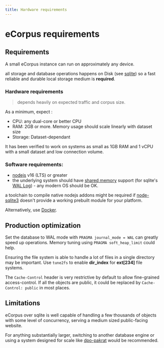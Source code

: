 ```yaml
---
title: Hardware requirements
---
```


# eCorpus requirements

## Requirements

A small eCorpus instance can run on approximately any device.

all storage and database operations happens on Disk (see [sqlite](https://www.sqlite.org/about.html)) so a fast reliable and durable local storage medium is **required**.

### Hardware requirements

 > depends heavily on expected traffic and corpus size.

As a minimum, expect : 

 - CPU: any dual-core or better CPU
 - RAM: 2GB or more. Memory usage should scale linearly with dataset size
 - Storage: Dataset-dependant

It has been verified to work on systems as small as 1GB RAM and 1 vCPU with a small dataset and low connection volume.

### Software requirements:

 - [nodejs](https://nodejs.org/) v16 (LTS) or greater
 - the underlying system should have [shared memory](https://en.wikipedia.org/wiki/Shared_memory) support (for sqlite's [WAL Log](https://sqlite.org/wal.html)) - any modern OS should be OK.

a toolchain to compile native nodejs addons might be required if [node-sqlite3](https://github.com/TryGhost/node-sqlite3/releases) doesn't provide a working prebuilt module for your platform.

Alternatively, use [Docker](https://www.docker.com/).

## Production optimization

Set the database to WAL mode with `PRAGMA journal_mode = WAL` can greatly speed up operations. Memory tuning using `PRAGMA soft_heap_limit` could help.

Ensuring the file system is able to handle a lot of files in a single directory may be important. Use `tune2fs` to enable **dir_index** for **ext[234]** file systems.

The `Cache-Control` header is very restrictive by default to allow fine-grained access-control. If all the objects are public, it could be replaced by `Cache-Control: public` in most places.

## Limitations

eCorpus over sqlite is well capable of handling a few thousands of objects with some level of concurrency, serving a medium sized public-facing website.

For anything substantially larger, switching to another database engine or using a system designed for scale like [dpo-pakrat](https://github.com/Smithsonian/dpo-packrat) would be recommended.
